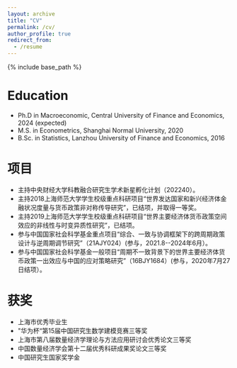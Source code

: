 ```yaml
---
layout: archive
title: "CV"
permalink: /cv/
author_profile: true
redirect_from:
  - /resume
---
```


{% include base_path %}


Education
======
* Ph.D in Macroeconomic, Central University of Finance and Economics, 2024 (expected)
* M.S. in Econometrics, Shanghai Normal University, 2020
* B.Sc. in Statistics, Lanzhou University of Finance and Economics, 2016


项目
======
* 主持中央财经大学科教融合研究生学术新星孵化计划（202240）。
*	主持2018上海师范大学学生校级重点科研项目“世界发达国家和新兴经济体金融状况度量与货币政策非对称传导研究”，已结项，并取得一等奖。
*	主持2019上海师范大学学生校级重点科研项目“世界主要经济体货币政策空间效应的非线性与时变异质性研究”，已结项。
* 参与中国国家社会科学基金重点项目“综合、一致与协调框架下的跨周期政策设计与逆周期调节研究”（21AJY024）(参与，2021.8--2024年6月）。
* 参与中国国家社会科学基金一般项目“周期不一致背景下的世界主要经济体货币政策一出效应与中国的应对策略研究”（16BJY1684）(参与，2020年7月27日结项）。

获奖
======
* 上海市优秀毕业生
* "华为杯“第15届中国研究生数学建模竞赛三等奖
* 上海市第八届数量经济学理论与方法应用研讨会优秀论文三等奖
* 中国数量经济学会第十二届优秀科研成果奖论文三等奖
* 中国研究生国家奖学金



<!--- 
Education
======
* B.S. in GitHub, GitHub University, 2012
* M.S. in Jekyll, GitHub University, 2014
* Ph.D in Version Control Theory, GitHub University, 2018 (expected)

Work experience
======
* Summer 2015: Research Assistant
  * Github University
  * Duties included: Tagging issues
  * Supervisor: Professor Git

* Fall 2015: Research Assistant
  * Github University
  * Duties included: Merging pull requests
  * Supervisor: Professor Hub
  
Skills
======
* Skill 1
* Skill 2
  * Sub-skill 2.1
  * Sub-skill 2.2
  * Sub-skill 2.3
* Skill 3

Publications
======
  <ul>{% for post in site.publications %}
    {% include archive-single-cv.html %}
  {% endfor %}</ul>
  
Talks
======
  <ul>{% for post in site.talks %}
    {% include archive-single-talk-cv.html %}
  {% endfor %}</ul>
  
Teaching
======
  <ul>{% for post in site.teaching %}
    {% include archive-single-cv.html %}
  {% endfor %}</ul>
  
Service and leadership
======
* Currently signed in to 43 different slack teams
--->
